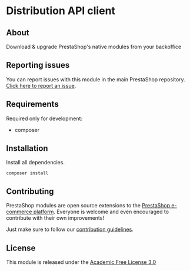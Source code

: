 # Distribution API client

## About

Download & upgrade PrestaShop's native modules from your backoffice

## Reporting issues

You can report issues with this module in the main PrestaShop repository. [Click here to report an issue][report-issue].

## Requirements

Required only for development:

- composer

## Installation

Install all dependencies.
```
composer install
```

## Contributing

PrestaShop modules are open source extensions to the [PrestaShop e-commerce platform][prestashop]. Everyone is welcome and even encouraged to contribute with their own improvements!

Just make sure to follow our [contribution guidelines][contribution-guidelines].

## License

This module is released under the [Academic Free License 3.0][AFL-3.0]

[report-issue]: https://github.com/PrestaShop/PrestaShop/issues/new/choose
[prestashop]: https://www.prestashop.com/
[contribution-guidelines]: https://devdocs.prestashop.com/1.7/contribute/contribution-guidelines/project-modules/
[AFL-3.0]: https://opensource.org/licenses/AFL-3.0
